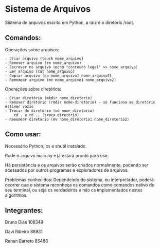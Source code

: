 # Sistema de Arquivos

Sistema de arquivos escrito em Python, a raiz é o diretório /root.

## Comandos:
Operações sobre arquivos:

    - Criar arquivo (touch nome_arquivo)
    - Remover arquivo (rm nome_arquivo)
    - Escrever no arquivo (echo "conteudo legal" >> nome_arquivo)
    - Ler arquivo (cat nome_arquivo)
    - Copiar arquivo (cp nome_arquivo1 nome_arquivo2)
    - Renomear arquivo (mv nome_arquivo1 nome_arquivo2)
    
Operações sobre diretórios:

    - Criar diretório (mkdir nome_diretorio)
    - Remover diretório (rmdir nome-diretorio) - só funciona se diretório estiver vazio
    - Trocar de diretório (cd nome_diretorio)
        cd . e cd .. (troca diretorio)
    - Renomear diretorio (mv nome_diretorio1 nome_diretorio2)

## Como usar:

Necessário Python, os e shutil instalado.

Rode o arquivo main.py e já estará pronto para uso.

Há persistência e os arquivos serão criados normalmente, podendo ser acessados por outros programas e exploradores de arquivos.

Problemas conhecidos:
Dependendo do sistema, ou interpretador, poderá ocorrer que o sistema reconheça os comandos como comandos nativo do seu terminal, ou seja os verdadeiros e não os implementados nestes algoritmos.

## Integrantes:

Bruno Dias 108349

Davi Ribeiro 88931

Renan Barreto 85486
